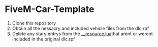 # FiveM-Car-Template

1. Clone this repository
2. Obtain all the nessacry and included vehicle files from the dlc.rpf
3. Delete any stary entrys from the [__resource.lua](..//blob/master/addon_car_template/__resource.lua)that arent or werent included in the original dlc.rpf
